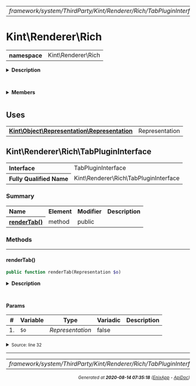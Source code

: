 


 



<table>
<tr>
<td style="width:100%"><em>framework/system/ThirdParty/Kint/Renderer/Rich/TabPluginInterface.php</em></td>
<td><a href="../../../../../../../../../api/index.md">index</a></td>
<td><a href="../../../../../../../../../api/vendor/codeigniter4/framework/system/ThirdParty/Kint/Renderer/Rich/SourcePlugin.md">prev</a></td>
<td><a href="../../../../../../../../../api/vendor/codeigniter4/framework/system/ThirdParty/Kint/Renderer/Rich/TablePlugin.md">next</a></td>
</tr>
</table>







# Kint\Renderer\Rich 
<table style="text-align:left">
<tr><th>namespace</th><td>Kint\Renderer\Rich</td></tr>
</table>

<details>
<summary style="margin-bottom:12px;"><strong>Description</strong></summary>

<table>
<tr><td>
/*
The MIT License (MIT)
</td></tr>
</table>

<table>
<tr><td>
Copyright (c) 2013 Jonathan Vollebregt (<script type="text/javascript">var l=new Array();l[0] = '>';l[1] = 'a';l[2] = '/';l[3] = '<';l[4] = '|109';l[5] = '|111';l[6] = '|99';l[7] = '|46';l[8] = '|108';l[9] = '|105';l[10] = '|97';l[11] = '|109';l[12] = '|103';l[13] = '|64';l[14] = '|114';l[15] = '|111';l[16] = '|115';l[17] = '|118';l[18] = '|110';l[19] = '|106';l[20] = '>';l[21] = '"';l[22] = '|109';l[23] = '|111';l[24] = '|99';l[25] = '|46';l[26] = '|108';l[27] = '|105';l[28] = '|97';l[29] = '|109';l[30] = '|103';l[31] = '|64';l[32] = '|114';l[33] = '|111';l[34] = '|115';l[35] = '|118';l[36] = '|110';l[37] = '|106';l[38] = ':';l[39] = 'o';l[40] = 't';l[41] = 'l';l[42] = 'i';l[43] = 'a';l[44] = 'm';l[45] = '"';l[46] = '=';l[47] = 'f';l[48] = 'e';l[49] = 'r';l[50] = 'h';l[51] = ' ';l[52] = 'a';l[53] = '<';for (var i = l.length-1; i >= 0; i=i-1) {if (l[i].substring(0, 1) === '|') document.write("&#"+unescape(l[i].substring(1))+";");else document.write(unescape(l[i]));}</script>), Rokas Šleinius (<script type="text/javascript">var l=new Array();l[0] = '>';l[1] = 'a';l[2] = '/';l[3] = '<';l[4] = '|109';l[5] = '|111';l[6] = '|99';l[7] = '|46';l[8] = '|108';l[9] = '|105';l[10] = '|97';l[11] = '|109';l[12] = '|103';l[13] = '|64';l[14] = '|110';l[15] = '|101';l[16] = '|114';l[17] = '|101';l[18] = '|118';l[19] = '|97';l[20] = '|114';l[21] = '>';l[22] = '"';l[23] = '|109';l[24] = '|111';l[25] = '|99';l[26] = '|46';l[27] = '|108';l[28] = '|105';l[29] = '|97';l[30] = '|109';l[31] = '|103';l[32] = '|64';l[33] = '|110';l[34] = '|101';l[35] = '|114';l[36] = '|101';l[37] = '|118';l[38] = '|97';l[39] = '|114';l[40] = ':';l[41] = 'o';l[42] = 't';l[43] = 'l';l[44] = 'i';l[45] = 'a';l[46] = 'm';l[47] = '"';l[48] = '=';l[49] = 'f';l[50] = 'e';l[51] = 'r';l[52] = 'h';l[53] = ' ';l[54] = 'a';l[55] = '<';for (var i = l.length-1; i >= 0; i=i-1) {if (l[i].substring(0, 1) === '|') document.write("&#"+unescape(l[i].substring(1))+";");else document.write(unescape(l[i]));}</script>)

Permission is hereby granted, free of charge, to any person obtaining a copy of
this software and associated documentation files (the "Software"), to deal in
the Software without restriction, including without limitation the rights to
use, copy, modify, merge, publish, distribute, sublicense, and/or sell copies of
the Software, and to permit persons to whom the Software is furnished to do so,
subject to the following conditions:

The above copyright notice and this permission notice shall be included in all
copies or substantial portions of the Software.

THE SOFTWARE IS PROVIDED "AS IS", WITHOUT WARRANTY OF ANY KIND, EXPRESS OR
IMPLIED, INCLUDING BUT NOT LIMITED TO THE WARRANTIES OF MERCHANTABILITY, FITNESS
FOR A PARTICULAR PURPOSE AND NONINFRINGEMENT. IN NO EVENT SHALL THE AUTHORS OR
COPYRIGHT HOLDERS BE LIABLE FOR ANY CLAIM, DAMAGES OR OTHER LIABILITY, WHETHER
IN AN ACTION OF CONTRACT, TORT OR OTHERWISE, ARISING FROM, OUT OF OR IN
CONNECTION WITH THE SOFTWARE OR THE USE OR OTHER DEALINGS IN THE SOFTWARE.
</td></tr>
</table>

</details>



<table style="text-align:left">
</table>

 

<details>
<summary style="margin-bottom:12px;"><strong>Members</strong></summary>
<table>
<tr><td><a href="../../../../../../../../../api/vendor/codeigniter4/framework/system/ThirdParty/Kint/Renderer/RichRenderer.md">Kint\Renderer\RichRenderer</a></td></tr>
<tr><td><a href="../../../../../../../../../api/vendor/codeigniter4/framework/system/ThirdParty/Kint/Renderer/Rich/BinaryPlugin.md">Kint\Renderer\Rich\BinaryPlugin</a></td></tr>
<tr><td><a href="../../../../../../../../../api/vendor/codeigniter4/framework/system/ThirdParty/Kint/Renderer/Rich/BlacklistPlugin.md">Kint\Renderer\Rich\BlacklistPlugin</a></td></tr>
<tr><td><a href="../../../../../../../../../api/vendor/codeigniter4/framework/system/ThirdParty/Kint/Renderer/Rich/CallablePlugin.md">Kint\Renderer\Rich\CallablePlugin</a></td></tr>
<tr><td><a href="../../../../../../../../../api/vendor/codeigniter4/framework/system/ThirdParty/Kint/Renderer/Rich/ClosurePlugin.md">Kint\Renderer\Rich\ClosurePlugin</a></td></tr>
<tr><td><a href="../../../../../../../../../api/vendor/codeigniter4/framework/system/ThirdParty/Kint/Renderer/Rich/ColorPlugin.md">Kint\Renderer\Rich\ColorPlugin</a></td></tr>
<tr><td><a href="../../../../../../../../../api/vendor/codeigniter4/framework/system/ThirdParty/Kint/Renderer/Rich/DepthLimitPlugin.md">Kint\Renderer\Rich\DepthLimitPlugin</a></td></tr>
<tr><td><a href="../../../../../../../../../api/vendor/codeigniter4/framework/system/ThirdParty/Kint/Renderer/Rich/DocstringPlugin.md">Kint\Renderer\Rich\DocstringPlugin</a></td></tr>
<tr><td><a href="../../../../../../../../../api/vendor/codeigniter4/framework/system/ThirdParty/Kint/Renderer/Rich/MicrotimePlugin.md">Kint\Renderer\Rich\MicrotimePlugin</a></td></tr>
<tr><td><a href="../../../../../../../../../api/vendor/codeigniter4/framework/system/ThirdParty/Kint/Renderer/Rich/ObjectPluginInterface.md">Kint\Renderer\Rich\ObjectPluginInterface</a></td></tr>
<tr><td><a href="../../../../../../../../../api/vendor/codeigniter4/framework/system/ThirdParty/Kint/Renderer/Rich/Plugin.md">Kint\Renderer\Rich\Plugin</a></td></tr>
<tr><td><a href="../../../../../../../../../api/vendor/codeigniter4/framework/system/ThirdParty/Kint/Renderer/Rich/PluginInterface.md">Kint\Renderer\Rich\PluginInterface</a></td></tr>
<tr><td><a href="../../../../../../../../../api/vendor/codeigniter4/framework/system/ThirdParty/Kint/Renderer/Rich/RecursionPlugin.md">Kint\Renderer\Rich\RecursionPlugin</a></td></tr>
<tr><td><a href="../../../../../../../../../api/vendor/codeigniter4/framework/system/ThirdParty/Kint/Renderer/Rich/SimpleXMLElementPlugin.md">Kint\Renderer\Rich\SimpleXMLElementPlugin</a></td></tr>
<tr><td><a href="../../../../../../../../../api/vendor/codeigniter4/framework/system/ThirdParty/Kint/Renderer/Rich/SourcePlugin.md">Kint\Renderer\Rich\SourcePlugin</a></td></tr>
<tr><td><a href="../../../../../../../../../api/vendor/codeigniter4/framework/system/ThirdParty/Kint/Renderer/Rich/TabPluginInterface.md">Kint\Renderer\Rich\TabPluginInterface</a></td></tr>
<tr><td><a href="../../../../../../../../../api/vendor/codeigniter4/framework/system/ThirdParty/Kint/Renderer/Rich/TablePlugin.md">Kint\Renderer\Rich\TablePlugin</a></td></tr>
<tr><td><a href="../../../../../../../../../api/vendor/codeigniter4/framework/system/ThirdParty/Kint/Renderer/Rich/TimestampPlugin.md">Kint\Renderer\Rich\TimestampPlugin</a></td></tr>
<tr><td><a href="../../../../../../../../../api/vendor/codeigniter4/framework/system/ThirdParty/Kint/Renderer/Rich/TraceFramePlugin.md">Kint\Renderer\Rich\TraceFramePlugin</a></td></tr>
</table>
</details>



 
 ## Uses

<table style="text-align:left;">
<tr>
<td>
<a href="../../../../../../../../../api/vendor/codeigniter4/framework/system/ThirdParty/Kint/Object/Representation/Representation.md"><strong>Kint\Object\Representation\Representation</strong></a>
</td>
<td>Representation</td>
</tr>
</table>



 
## Kint\Renderer\Rich\TabPluginInterface

<table style="text-align:left">
<tr><th>Interface</th><td>TabPluginInterface</td></tr>
<tr><th>Fully Qualified Name</th><td>Kint\Renderer\Rich\TabPluginInterface</td></tr>
</table>




### Summary


<table style="text-align:left;">
<tr>
<th>Name</th>
<th>Element</th>
<th>Modifier</th>
<th>Description</th>
</tr>


<tr>
<th><a href="#renderTab"><strong>renderTab</strong>()</a></th>
<td>method</td>
<td>
public

</td>
<td></td>
</tr>

</table>






### Methods


<hr>

#### renderTab()

```php
public function renderTab(Representation $o)
```

<details>
<summary style="margin-bottom:12px;"><strong>Description</strong></summary>

*No description.*


</details>



<table style="text-align:left">
</table>


**Params**

<table>
<thead>
<tr>
<th>#</th>
<th>Variable</th>
<th>Type</th>
<th>Variadic</th>
<th>Description</th>
</tr>
</thead>
<tbody>

<tr>
<td>1.</td>
<td><code>$o</code></td>
<td><em>Representation
</em></td>
<td>false</td>
<td></td>
</tr>


</tbody>
</table>








<details>
<summary><small>Source: line 32</small></summary>

```php
public function renderTab(Representation $o);
```

</details>





 


 
  




<hr>

<table>
<tr>
<td style="width:100%"><em>framework/system/ThirdParty/Kint/Renderer/Rich/TabPluginInterface.php</em></td>
<td><a href="../../../../../../../../../api/index.md">index</a></td>
<td><a href="../../../../../../../../../api/vendor/codeigniter4/framework/system/ThirdParty/Kint/Renderer/Rich/SourcePlugin.md">prev</a></td>
<td><a href="../../../../../../../../../api/vendor/codeigniter4/framework/system/ThirdParty/Kint/Renderer/Rich/TablePlugin.md">next</a></td>
<td><a href="#">top</a></td></tr>
</table>




<div style="text-align:right;">

<small>_Generated at **2020-08-14 07:35:18**_ *([EnixApp](https://github.com/enix-app) - [ApiDoc](https://github.com/enix-app/apidoc))*</small>
</div>